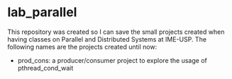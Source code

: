 # lab_parallel

This repository was created so I can save the small projects created when having classes on Parallel and Distributed Systems at IME-USP.
The following names are the projects created until now:

- prod_cons: a producer/consumer project to explore the usage of pthread_cond_wait

